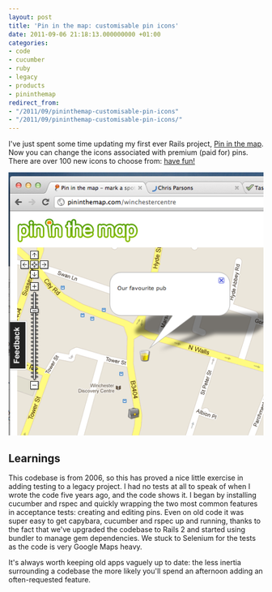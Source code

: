 ```yaml
---
layout: post
title: 'Pin in the map: customisable pin icons'
date: 2011-09-06 21:18:13.000000000 +01:00
categories:
- code
- cucumber
- ruby
- legacy
- products
- pininthemap
redirect_from:
- "/2011/09/pininthemap-customisable-pin-icons"
- "/2011/09/pininthemap-customisable-pin-icons/"
---
```

I've just spent some time updating my first ever Rails project, [Pin in the map](http://pininthemap.com). Now you can change the icons associated with premium (paid for) pins. There are over 100 new icons to choose from: [have fun!](http://pininthemap.com)

![pininthemap example](/assets/img/pininthemap-example.png)

## Learnings

This codebase is from 2006, so this has proved a nice little exercise in adding testing to a legacy project. I had no tests at all to speak of when I wrote the code five years ago, and the code shows it. I began by installing cucumber and rspec and quickly wrapping the two most common features in acceptance tests: creating and editing pins. Even on old code it was super easy to get capybara, cucumber and rspec up and running, thanks to the fact that we've upgraded the codebase to Rails 2 and started using bundler to manage gem dependencies. We stuck to Selenium for the tests as the code is very Google Maps heavy.

It's always worth keeping old apps vaguely up to date: the less inertia surrounding a codebase the more likely you'll spend an afternoon adding an often-requested feature.
